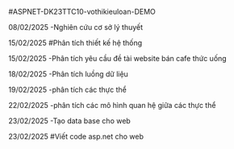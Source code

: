 #ASPNET-DK23TTC10-vothikieuloan-DEMO

08/02/2025
-Nghiên cứu cơ sở lý thuyết

15/02/2025
#Phân tích thiết kế hệ thống

15/02/2025
-Phân tích yêu cầu đề tài website bán cafe thức uống

18/02/2025
-Phân tích luồng dữ liệu

19/02/2025
-phân tích các thực thể

22/02/2025
-phân tích các mô hình quan hệ giữa các thực thể

23/02/2025
-Tạo data base cho web

23/02/2025
#Viết code asp.net cho web
